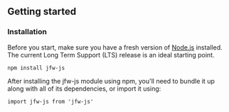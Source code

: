 ## Getting started

### Installation

Before you start, make sure you have a fresh version of [Node.js](https://nodejs.org/en/) installed. The current Long Term Support (LTS) release is an ideal starting point.

    npm install jfw-js

After installing the jfw-js module using npm, you'll need to bundle it up along with all of its dependencies, or import it using:

    import jfw-js from 'jfw-js'

